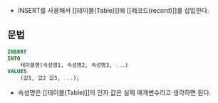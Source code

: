 - INSERT를 사용해서 [[테이블(Table)]]에 [[레코드(record)]]를 삽입한다.

## 문법

```sql
INSERT 
INTO 
	테이블명(속성명1, 속성명2, 속성명3, ...) 
VALUES
	(값1, 값2 값3, ...);
```

- 속성명은 [[테이블(Table)]]의 인자 값은 실제 매개변수라고 생각하면 된다.